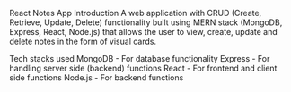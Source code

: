 React Notes App
Introduction
A web application with CRUD (Create, Retrieve, Update, Delete) functionality built using MERN stack (MongoDB, Express, React, Node.js) that allows the user to view, create, update and delete notes in the form of visual cards.

Tech stacks used
MongoDB - For database functionality
Express - For handling server side (backend) functions
React - For frontend and client side functions
Node.js - For backend functions

